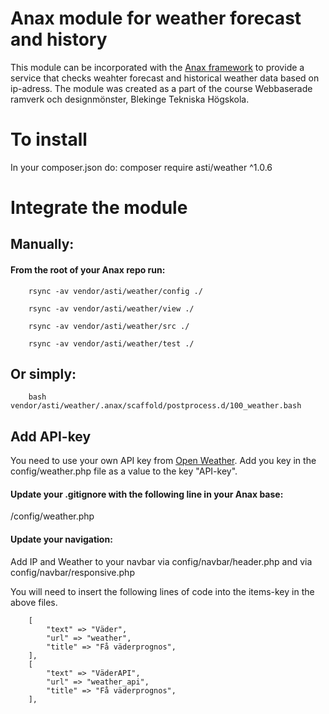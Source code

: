 # Anax module for weather forecast and history
This module can be incorporated with the [Anax framework](https://github.com/canax) to provide a service that checks weahter forecast and historical weather data
based on ip-adress. The module was created as a part of the course Webbaserade ramverk och designmönster, Blekinge Tekniska Högskola.


# To install
In your composer.json do: 
composer require asti/weather ^1.0.6

# Integrate the module  
## Manually:
#### From the root of your Anax repo run:

        rsync -av vendor/asti/weather/config ./

        rsync -av vendor/asti/weather/view ./

        rsync -av vendor/asti/weather/src ./

        rsync -av vendor/asti/weather/test ./

## Or simply: 

        bash vendor/asti/weather/.anax/scaffold/postprocess.d/100_weather.bash

## Add API-key
You need to use your own API key from [Open Weather](https://openweathermap.org/api). Add you key in the config/weather.php file as a value to the key "API-key".


#### Update your .gitignore with the following line in your Anax base:

/config/weather.php

#### Update your navigation: 
Add IP and Weather to your navbar via config/navbar/header.php and via config/navbar/responsive.php

You will need to insert the following lines of code into the items-key in the above files.

        [
            "text" => "Väder",
            "url" => "weather",
            "title" => "Få väderprognos",
        ],
        [
            "text" => "VäderAPI",
            "url" => "weather_api",
            "title" => "Få väderprognos",
        ],
